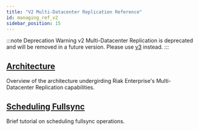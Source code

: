 ```yaml
---
title: "V2 Multi-Datacenter Replication Reference"
id: managing_ref_v2
sidebar_position: 15
---
```


[v2 mdc arch]: ./architecture.md
[v2 mdc fullsync]: ./scheduling-fullsync.md

:::note Deprecation Warning
v2 Multi-Datacenter Replication is deprecated and will be removed in a future version. Please use [v3](../../../using/reference/v3-multi-datacenter/architecture.md) instead.
:::

## [Architecture][v2 mdc arch]

Overview of the architecture undergirding Riak Enterprise's Multi-Datacenter Replication capabilities.

## [Scheduling Fullsync][v2 mdc fullsync]

Brief tutorial on scheduling fullsync operations.